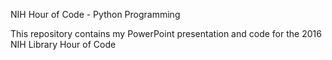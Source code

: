 NIH Hour of Code - Python Programming

This repository contains my PowerPoint presentation and code for the 2016 NIH Library Hour of Code
